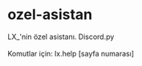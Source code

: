 # ozel-asistan
LX_'nin özel asistanı. Discord.py<br />
<br />
Komutlar için: lx.help [sayfa numarası]<br />
